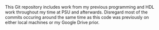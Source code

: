 This Git repository includes work from my previous programming and HDL work throughout my time at PSU and afterwards. Disregard most of the commits occuring around the same time as this code was previously on either local machines or my Google Drive prior.
